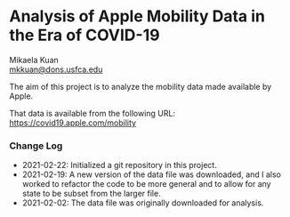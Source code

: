 # Analysis of Apple Mobility Data in the Era of COVID-19

Mikaela Kuan  
mkkuan@dons.usfca.edu

The aim of this project is to analyze the mobility data made available by Apple.

That data is available from the following URL:
https://covid19.apple.com/mobility

### Change Log

* 2021-02-22: Initialized a git repository in this project.
* 2021-02-19: A new version of the data file was downloaded, and I also worked to refactor the code to be more general and to allow for any state to be subset from the larger file.
* 2021-02-02: The data file was originally downloaded for analysis.
